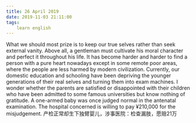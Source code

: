 ```yaml
---
title: 26 April 2019
date: 2019-11-03 21:11:00
tags:
    learn english
---
```

What we should most prize is to keep our
true selves rather than seek external vanity. Above all, a gentleman must
cultivate his moral character and perfect it throughout his life. It has become
harder and harder to find a person with a pure heart nowadays except in some
remote poor areas, where the people are less harmed by modern
civilization. Currently, our domestic education and schooling have been
depriving the younger generations of their real selves and turning them into exam
machines. I wonder whether the parents are satisfied or disappointed with their
children who have been admitted to some famous universities but know nothing of
gratitude. A one-armed baby was once judged normal in the antenatal
examination. The hospital concerned is willing to pay ¥210,000 for the misjudgement. 产检正常却生下独臂婴儿，涉事医院：检查漏肢，愿赔21万



 
